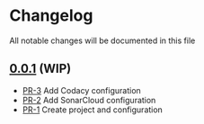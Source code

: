 # Changelog

All notable changes will be documented in this file

## [0.0.1](https://github.com/pablobascunana/youml-manager/compare/33cfc97...develop) (WIP)

* [PR-3](https://github.com/pablobascunana/youml-manager/pull/3) Add Codacy configuration
* [PR-2](https://github.com/pablobascunana/youml-manager/pull/2) Add SonarCloud configuration
* [PR-1](https://github.com/pablobascunana/youml-manager/pull/1) Create project and configuration